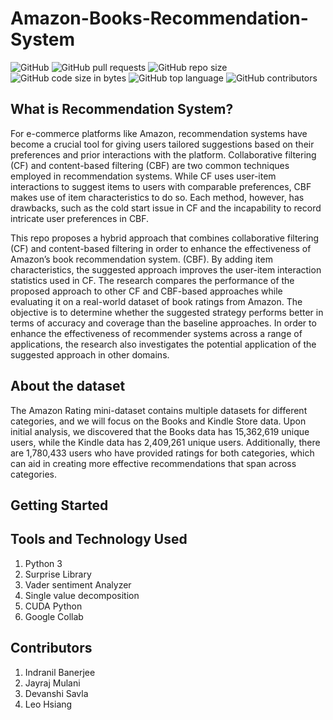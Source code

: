 # Amazon-Books-Recommendation-System
![GitHub](https://img.shields.io/github/license/devanshi39/Amazon-Books-Recommendation-System)
![GitHub pull requests](https://img.shields.io/github/issues-pr/devanshi39/Amazon-Books-Recommendation-System)
![GitHub repo size](https://img.shields.io/github/repo-size/devanshi39/Amazon-Books-Recommendation-System)
![GitHub code size in bytes](https://img.shields.io/github/languages/code-size/devanshi39/Amazon-Books-Recommendation-System)
![GitHub top language](https://img.shields.io/github/languages/top/devanshi39/Amazon-Books-Recommendation-System)
![GitHub contributors](https://img.shields.io/github/contributors/devanshi39/Amazon-Books-Recommendation-System)

## What is Recommendation System?
For e-commerce platforms like Amazon, recommendation systems have become a crucial tool for giving users tailored suggestions based on their preferences and prior interactions with the platform. Collaborative filtering (CF) and content-based filtering (CBF) are two common techniques employed in recommendation systems. While CF uses user-item interactions to suggest items to users with comparable preferences, CBF makes use of item characteristics to do so. Each method, however, has drawbacks, such as the cold start issue in CF and the incapability to record intricate user preferences in CBF. 

This repo proposes a hybrid approach that combines collaborative filtering (CF) and content-based filtering in order to enhance the effectiveness of Amazon’s
book recommendation system. (CBF). By adding item characteristics, the suggested approach improves the user-item interaction statistics used in CF. The research compares
the performance of the proposed approach to other CF and CBF-based approaches while evaluating it on a real-world dataset of book ratings from Amazon. The objective is to
determine whether the suggested strategy performs better in terms of accuracy and coverage than the baseline approaches. In order to enhance the effectiveness of recommender systems across a range of applications, the research also investigates the potential application of the suggested approach in other domains.

## About the dataset
The Amazon Rating mini-dataset contains multiple datasets for different categories, and we will focus on the Books and Kindle Store data. Upon initial analysis, we discovered that the Books data has 15,362,619 unique users, while the Kindle data has 2,409,261 unique users. Additionally, there are 1,780,433 users who have provided ratings for both categories, which can aid in creating more effective recommendations that span across categories.

## Getting Started

## Tools and Technology Used
1. Python 3
2. Surprise Library
3. Vader sentiment Analyzer
4. Single value decomposition
5. CUDA Python
6. Google Collab

## Contributors
1. Indranil Banerjee
2. Jayraj Mulani
3. Devanshi Savla
4. Leo Hsiang
